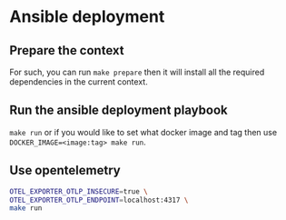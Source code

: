 
# Ansible deployment

## Prepare the context

For such, you can run `make prepare` then it will install all the required dependencies in the current context.

## Run the ansible deployment playbook

`make run` or if you would like to set what docker image and tag then use `DOCKER_IMAGE=<image:tag> make run`.

## Use opentelemetry

```bash
OTEL_EXPORTER_OTLP_INSECURE=true \
OTEL_EXPORTER_OTLP_ENDPOINT=localhost:4317 \
make run
```

